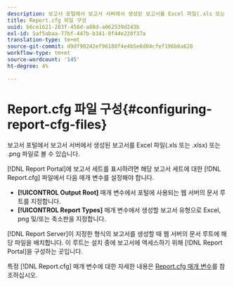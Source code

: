 ```yaml
---
description: 보고서 포털에서 보고서 서버에서 생성된 보고서를 Excel 파일(.xls 또는 .xlsx) 또는 .png 파일로 볼 수 있습니다.
title: Report.cfg 파일 구성
uuid: b6ce1621-283f-458d-a88d-a062539d243b
exl-id: 5af5abaa-77bf-447b-b341-8f44e228f37a
translation-type: tm+mt
source-git-commit: d9df90242ef96188f4e4b5e6d04cfef196b0a628
workflow-type: tm+mt
source-wordcount: '145'
ht-degree: 4%

---
```


# Report.cfg 파일 구성{#configuring-report-cfg-files}

보고서 포털에서 보고서 서버에서 생성된 보고서를 Excel 파일(.xls 또는 .xlsx) 또는 .png 파일로 볼 수 있습니다.

[!DNL Report Portal]에 보고서 세트를 표시하려면 해당 보고서 세트에 대한 [!DNL Report.cfg] 파일에서 다음 매개 변수를 설정해야 합니다.

* **[!UICONTROL Output Root]** 매개 변수에서 포털에 사용되는 웹 서버의 문서 루트를 지정합니다.
* **[!UICONTROL Report Types]** 매개 변수에서 생성할 보고서 유형으로 Excel, png 및/또는 축소판을 지정합니다.

[!DNL Report Server]이 지정한 형식의 보고서를 생성할 때 웹 서버의 문서 루트에 해당 파일을 배치합니다. 이 루트는 설치 중에 보고서에 액세스하기 위해 [!DNL Report Portal]을 구성하는 곳입니다.

특정 [!DNL Report.cfg] 매개 변수에 대한 자세한 내용은 [Report.cfg 매개 변수](../../../home/c-rpt-oview/c-rpt-param-ref/c-rpt-param.md#concept-838e59d72d3f4cb29ee15f5c7eb0ceff)를 참조하십시오.
